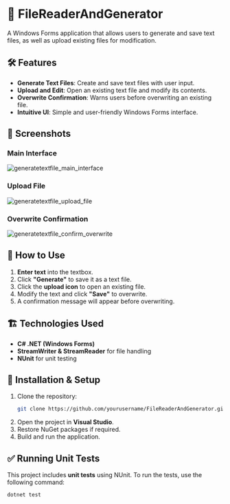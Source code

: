 # 📂 FileReaderAndGenerator

A Windows Forms application that allows users to generate and save text files, as well as upload existing files for modification.

## 🛠 Features
- **Generate Text Files**: Create and save text files with user input.
- **Upload and Edit**: Open an existing text file and modify its contents.
- **Overwrite Confirmation**: Warns users before overwriting an existing file.
- **Intuitive UI**: Simple and user-friendly Windows Forms interface.

## 📸 Screenshots
### Main Interface  
![generatetextfile_main_interface](https://github.com/user-attachments/assets/dd99312b-c95e-40c4-812f-b9334d8416a3)


### Upload File  
![generatetextfile_upload_file](https://github.com/user-attachments/assets/23ece0f9-b950-4682-829c-c9252d77cecf)


### Overwrite Confirmation  
![generatetextfile_confirm_overwrite](https://github.com/user-attachments/assets/cf502313-2c96-458a-9996-0f5af4f1211a)


## 🚀 How to Use
1. **Enter text** into the textbox.
2. Click **"Generate"** to save it as a text file.
3. Click the **upload icon** to open an existing file.
4. Modify the text and click **"Save"** to overwrite.
5. A confirmation message will appear before overwriting.

## 🏗 Technologies Used
- **C# .NET (Windows Forms)**
- **StreamWriter & StreamReader** for file handling
- **NUnit** for unit testing

## 📝 Installation & Setup
1. Clone the repository:
   ```sh
   git clone https://github.com/yourusername/FileReaderAndGenerator.git
2. Open the project in **Visual Studio**.
3. Restore NuGet packages if required.
4. Build and run the application.

## ✅ Running Unit Tests
This project includes **unit tests** using NUnit. To run the tests, use the following command:

```sh
dotnet test
